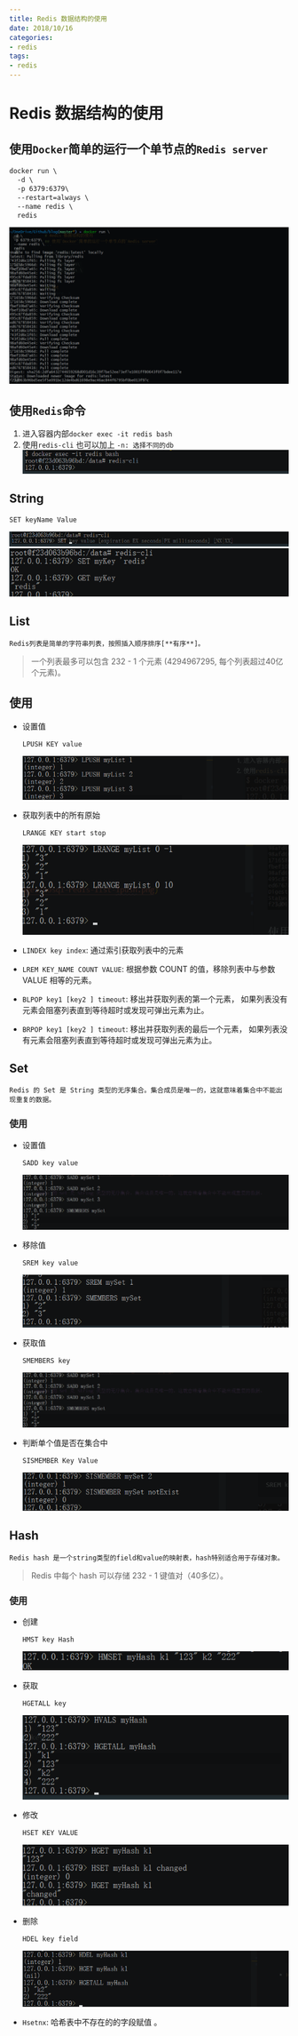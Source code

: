 ```yaml
---
title: Redis 数据结构的使用
date: 2018/10/16
categories: 
- redis
tags: 
- redis
---
```

# Redis 数据结构的使用
## 使用`Docker`简单的运行一个单节点的`Redis server`
  ```
  docker run \
    -d \
    -p 6379:6379\
    --restart=always \
    --name redis \
    redis
  ```
  ![docker run redis](images/nosql-redis-docker-run.png)
<!--more-->

## 使用`Redis`命令
1. 进入容器内部`docker exec -it redis bash`
2. 使用`redis-cli` 也可以加上 `-n: 选择不同的db`
![redis-cli](images/nosql-redis-docker-exec.png)
## String
   ```
   SET keyName Value
   ```
   ![redis set key](images/nosql-redis-set-key.png)
   ![redis key get set](images/nosql-redis-get-set-key.png)

## List
    Redis列表是简单的字符串列表，按照插入顺序排序[**有序**]。
> 一个列表最多可以包含 232 - 1 个元素 (4294967295, 每个列表超过40亿个元素)。

## 使用
- 设置值
  ```
  LPUSH KEY value
  ```
  ![redis list lpush](images/nosql-redis-list-lpush.png)

- 获取列表中的所有原始
  ```
  LRANGE KEY start stop
  ```
  ![redis list lrange](images/nosql-redis-list-lrange.png)

- `LINDEX key index`: 通过索引获取列表中的元素
- `LREM KEY_NAME COUNT VALUE`: 根据参数 COUNT 的值，移除列表中与参数 VALUE 相等的元素。
- `BLPOP key1 [key2 ] timeout`: 移出并获取列表的第一个元素， 如果列表没有元素会阻塞列表直到等待超时或发现可弹出元素为止。 
- `BRPOP key1 [key2 ] timeout`:  移出并获取列表的最后一个元素， 如果列表没有元素会阻塞列表直到等待超时或发现可弹出元素为止。
  
## Set
    Redis 的 Set 是 String 类型的无序集合。集合成员是唯一的，这就意味着集合中不能出现重复的数据。
### 使用
- 设置值
  ```
  SADD key value
  ```
  ![redis set](images/nosql-redis-set.png)
- 移除值
  ```
  SREM key value
  ```
  ![redis set srem](images/nosql-redis-set-srem.png)
- 获取值
  ```
  SMEMBERS key
  ```
  ![redis set](images/nosql-redis-set.png)

- 判断单个值是否在集合中
  ```
  SISMEMBER Key Value
  ```
  ![redis set sismember](images/nosql-redis-set-sismember.png)

## Hash
    Redis hash 是一个string类型的field和value的映射表，hash特别适合用于存储对象。

> Redis 中每个 hash 可以存储 232 - 1 键值对（40多亿）。

### 使用
- 创建
  ```
  HMST key Hash
  ```
  ![redis hash hmset](images/nosql-redis-hash-hmset.png)

- 获取
  ```
  HGETALL key
  ```
  ![redis hash hgetall](images/nosql-redis-hash-hgetall.png)

- 修改
  ```
  HSET KEY VALUE
  ```
  ![redis hash hset](images/nosql-redis-hash-hset.png)

- 删除
  ```
  HDEL key field
  ```
  ![redis hash hdel](images/nosql-redis-hash-hdel.png)
- `Hsetnx`: 哈希表中不存在的的字段赋值 。